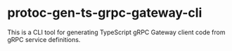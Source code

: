 # protoc-gen-ts-grpc-gateway-cli

This is a CLI tool for generating TypeScript gRPC Gateway client code from gRPC service definitions.

